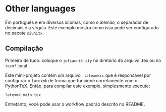 # Other languages

Em português e em diversos idiomas, como o alemão, o separador de decimais é a vírgula.
Este exemplo mostra como isso pode ser configurado no pacote `siunitx`.

## Compilação

Primeiro de tudo: coloque o `juliaunit.sty` no diretório do arquivo .tex ou no `texmf` local.

Este mini-projeto contém um arquivo `.latexmkrc` que é responsável por configurar o `latexmk` de forma que funcione corretamente com o PythonTeX. Então, para compilar este exemplo, simplesmente execute:

```shell
latexmk main.tex
```

Entretanto, você pode usar o workflow padrão descrito no README.